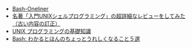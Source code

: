 - [Bash-Oneliner](https://github.com/onceupon/Bash-Oneliner)
- [名著「入門UNIXシェルプログラミング」の超詳細なレビューをしてみた（古い内容の訂正）](https://qiita.com/ko1nksm/items/0fa2f73dd6d9822518a3)
- [UNIX プログラミングの基礎知識](https://gadgety.net/shin/lang/c/programming.html)
- [Bash: わかるとほんのちょっとうれしくなること５選](https://qiita.com/akauma16/items/c01e12f559a1231ae003)
